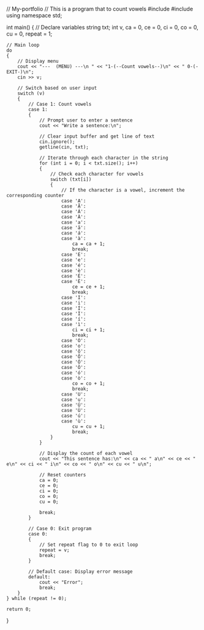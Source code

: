 // My-portfolio
// This is a program that to count vowels
#include <iostream>
#include <string>
using namespace std;

int main()
{
    // Declare variables
    string txt;
    int v, ca = 0, ce = 0, ci = 0, co = 0, cu = 0, repeat = 1;

    // Main loop
    do
    {
        // Display menu
        cout << "---  (MENU) ---\n " << "1-(--Count vowels--)\n" << " 0-(-EXIT-)\n";
        cin >> v;

        // Switch based on user input
        switch (v)
        {
            // Case 1: Count vowels
            case 1:
            {
                // Prompt user to enter a sentence
                cout << "Write a sentence:\n";

                // Clear input buffer and get line of text
                cin.ignore();
                getline(cin, txt);

                // Iterate through each character in the string
                for (int i = 0; i < txt.size(); i++)
                {
                    // Check each character for vowels
                    switch (txt[i])
                    {
                        // If the character is a vowel, increment the corresponding counter
                        case 'A':
                        case 'Ã':
                        case 'Á':
                        case 'À':
                        case 'a':
                        case 'ã':
                        case 'á':
                        case 'à':
                            ca = ca + 1;
                            break;
                        case 'E':
                        case 'e':
                        case 'é':
                        case 'è':
                        case 'É':
                        case 'È':
                            ce = ce + 1;
                            break;
                        case 'I':
                        case 'i':
                        case 'Í':
                        case 'Ì':
                        case 'í':
                        case 'ì':
                            ci = ci + 1;
                            break;
                        case 'O':
                        case 'o':
                        case 'õ':
                        case 'Õ':
                        case 'Ó':
                        case 'Ò':
                        case 'ó':
                        case 'ò':
                            co = co + 1;
                            break;
                        case 'U':
                        case 'u':
                        case 'Ú':
                        case 'Ù':
                        case 'ú':
                        case 'ù':
                            cu = cu + 1;
                            break;
                    }
                }

                // Display the count of each vowel
                cout << "This sentence has:\n" << ca << " a\n" << ce << " e\n" << ci << " i\n" << co << " o\n" << cu << " u\n";
                
                // Reset counters
                ca = 0;
                ce = 0;
                ci = 0;
                co = 0;
                cu = 0;
                
                break;
            }
            
            // Case 0: Exit program
            case 0:
            {
                // Set repeat flag to 0 to exit loop
                repeat = v;
                break;
            }
            
            // Default case: Display error message
            default:
                cout << "Error";
                break;
        }
    } while (repeat != 0);

    return 0;
}
